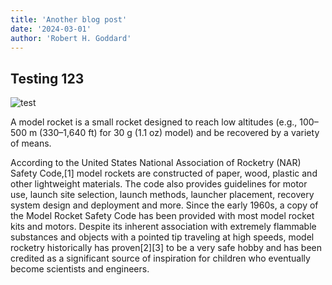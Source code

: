 ```yaml
---
title: 'Another blog post'
date: '2024-03-01'
author: 'Robert H. Goddard'
---
```


## Testing 123
![test](https://assets.weforum.org/article/image/0R7BdnZl_gyeWOKsudAVmI7gNR673V4BIxQM6gwT-FY.png)

A model rocket is a small rocket designed to reach low altitudes (e.g., 100–500 m (330–1,640 ft) for 30 g (1.1 oz) model) and be recovered by a variety of means.


According to the United States National Association of Rocketry (NAR) Safety Code,[1] model rockets are constructed of paper, wood, plastic and other lightweight materials. The code also provides guidelines for motor use, launch site selection, launch methods, launcher placement, recovery system design and deployment and more. Since the early 1960s, a copy of the Model Rocket Safety Code has been provided with most model rocket kits and motors. Despite its inherent association with extremely flammable substances and objects with a pointed tip traveling at high speeds, model rocketry historically has proven[2][3] to be a very safe hobby and has been credited as a significant source of inspiration for children who eventually become scientists and engineers.